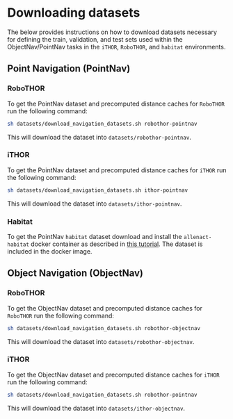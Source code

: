 # Downloading datasets 

The below provides instructions on how to download datasets necessary for defining the train, validation, and
test sets used within the ObjectNav/PointNav tasks in the `iTHOR`, `RoboTHOR`, and `habitat` environments.

<!--
Note that these datasets **do not include** scene assets for the below datasets. For `iTHOR` and `RoboTHOR`
these scene assets will be downloaded automatically, for `habitat` please following the instructions
in [this tutorial](installation-framework.md).
-->

## Point Navigation (PointNav)

### RoboTHOR
To get the PointNav dataset and precomputed distance caches for `RoboTHOR` run the following command:
```bash
sh datasets/download_navigation_datasets.sh robothor-pointnav
```
This will download the dataset into `datasets/robothor-pointnav`.
### iTHOR
To get the PointNav dataset and precomputed distance caches for `iTHOR` run the following command:
```bash
sh datasets/download_navigation_datasets.sh ithor-pointnav
```
This will download the dataset into `datasets/ithor-pointnav`.

### Habitat
To get the PointNav `habitat` dataset download and install the `allenact-habitat` docker
container as described in [this tutorial](installation-framework.md). The dataset is
included in the docker image.

## Object Navigation (ObjectNav)

### RoboTHOR
To get the ObjectNav dataset and precomputed distance caches for `RoboTHOR` run the following command:

```bash
sh datasets/download_navigation_datasets.sh robothor-objectnav
```
This will download the dataset into `datasets/robothor-objectnav`.

### iTHOR
To get the ObjectNav dataset and precomputed distance caches for `iTHOR` run the following command:
```bash
sh datasets/download_navigation_datasets.sh robothor-pointnav
```
This will download the dataset into `datasets/ithor-objectnav`.
